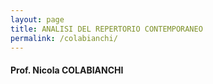 ```yaml
---
layout: page
title: ANALISI DEL REPERTORIO CONTEMPORANEO
permalink: /colabianchi/
---
```


#### Prof. Nicola COLABIANCHI
